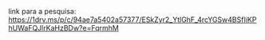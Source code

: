 link para a pesquisa: https://1drv.ms/p/c/94ae7a5402a57377/ESkZyr2_YtlGhF_4rcYGSw4BSfIiKPhUWaFQJlrKaHzBDw?e=FqrmhM
